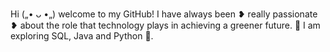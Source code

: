   Hi („• ᴗ •„) welcome to my GitHub! I have always been ❥ really passionate ❥ about the role that technology plays in achieving a greener future. 🌿 
                                                I am exploring SQL, Java and Python 🐍.
                                                
                                                
